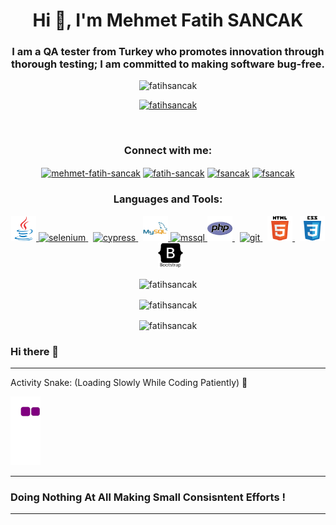<center>
<h1 align="center">Hi 👋, I'm Mehmet Fatih SANCAK</h1>

<h3 align="center">I am a QA tester from Turkey who promotes innovation through thorough testing; I am committed to making software bug-free.</h3>

<p align="center"> <img src="https://komarev.com/ghpvc/?username=fatihsancak&label=Profile%20views&color=0e75b6&style=flat" alt="fatihsancak" /> </p>

<p align="center"> <a href="https://github.com/ryo-ma/github-profile-trophy"><img src="https://github-profile-trophy.vercel.app/?username=fatihsancak" alt="fatihsancak" /></a></p>

<p align="center"> <a href="https://twitter.com/" target="blank"><img src="https://img.shields.io/twitter/follow/?logo=twitter&style=for-the-badge" alt="" /></a> </p>

<h3 align="center">Connect with me:</h3>
<p align="center">
    <a href="https://linkedin.com/in/mehmet-fatih-sancak" target="blank"><img align="center" src="https://raw.githubusercontent.com/rahuldkjain/github-profile-readme-generator/master/src/images/icons/Social/linked-in-alt.svg" alt="mehmet-fatih-sancak" height="30" width="40" /></a>
    <a href="https://stackoverflow.com/users/fatih-sancak" target="blank"><img align="center" src="https://raw.githubusercontent.com/rahuldkjain/github-profile-readme-generator/master/src/images/icons/Social/stack-overflow.svg" alt="fatih-sancak" height="30" width="40" /></a>
    <a href="https://www.hackerrank.com/fsancak" target="blank"><img align="center" src="https://raw.githubusercontent.com/rahuldkjain/github-profile-readme-generator/master/src/images/icons/Social/hackerrank.svg" alt="fsancak" height="30" width="40" /></a>
    <a href="https://www.leetcode.com/fsancak" target="blank"><img align="center" src="https://raw.githubusercontent.com/rahuldkjain/github-profile-readme-generator/master/src/images/icons/Social/leet-code.svg" alt="fsancak" height="30" width="40" /></a>
</p>

<h3 align="center">Languages and Tools:</h3>

<p align="center"> 
    <a href="https://www.java.com" target="_blank" rel="noreferrer">
        <img src="https://raw.githubusercontent.com/devicons/devicon/master/icons/java/java-original.svg" alt="java" width="40" height="40"/>
    </a>
    <a href="https://www.selenium.dev" target="_blank" rel="noreferrer">
        <img src="https://raw.githubusercontent.com/detain/svg-logos/780f25886640cef088af994181646db2f6b1a3f8/svg/selenium-logo.svg" alt="selenium" width="40" height="40"/>
    </a>&nbsp;
    <a href="https://www.cypress.io" target="_blank" rel="noreferrer">
        <img src="https://raw.githubusercontent.com/simple-icons/simple-icons/6e46ec1fc23b60c8fd0d2f2ff46db82e16dbd75f/icons/cypress.svg" alt="cypress" width="40" height="40"/>
    </a>&nbsp;
    <a href="https://www.mysql.com/" target="_blank" rel="noreferrer">
        <img src="https://raw.githubusercontent.com/devicons/devicon/master/icons/mysql/mysql-original-wordmark.svg" alt="mysql" width="40" height="40"/>
    </a>
    <a href="https://www.microsoft.com/en-us/sql-server" target="_blank" rel="noreferrer">
        <img src="https://www.svgrepo.com/show/303229/microsoft-sql-server-logo.svg" alt="mssql" width="40" height="40"/>
    </a>
    <a href="https://www.php.net" target="_blank" rel="noreferrer">
     <img src="https://raw.githubusercontent.com/devicons/devicon/master/icons/php/php-original.svg" alt="php" width="40" height="40"/>
    </a>&nbsp;
    <a href="https://git-scm.com/" target="_blank" rel="noreferrer">
        <img src="https://www.vectorlogo.zone/logos/git-scm/git-scm-icon.svg" alt="git" width="40" height="40"/>
    </a>&nbsp;
        <a href="https://www.w3.org/html/" target="_blank" rel="noreferrer">
        <img src="https://raw.githubusercontent.com/devicons/devicon/master/icons/html5/html5-original-wordmark.svg" alt="html5" width="40" height="40"/>
    </a>&nbsp;
    <a href="https://www.w3schools.com/css/" target="_blank" rel="noreferrer">
        <img src="https://raw.githubusercontent.com/devicons/devicon/master/icons/css3/css3-original-wordmark.svg" alt="css3" width="40" height="40"/>
    </a>&nbsp;
    <a href="https://getbootstrap.com" target="_blank" rel="noreferrer"> 
        <img src="https://raw.githubusercontent.com/devicons/devicon/master/icons/bootstrap/bootstrap-plain-wordmark.svg" alt="bootstrap" width="40" height="40"/>
    </a>
</p>
<p align="center">
    <img align="center" src="https://github-readme-stats.vercel.app/api/top-langs?username=fatihsancak&show_icons=true&locale=en&layout=compact" alt="fatihsancak" /></p><p  align="center">
    <img align="center" src="https://github-readme-stats.vercel.app/api?username=fatihsancak&show_icons=true&locale=en" alt="fatihsancak" /></p>
<p align="center"><img align="center" src="https://github-readme-streak-stats.herokuapp.com/?user=fatihsancak&" alt="fatihsancak" /></p>
</center>

### Hi there 👋
*********
Activity Snake: (Loading Slowly While Coding Patiently)  🐍 

![snake gif](https://github.com/fatihsancak/fatihsancak/blob/output/github-contribution-grid-snake.gif)
*********
<h3>Doing Nothing At All Making Small Consisntent Efforts !</h3>

*********
